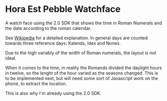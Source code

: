 Hora Est Pebble Watchface
=========================

A watch face using the 2.0 SDK  that shows the time in Roman Numerals and the
date according to the roman calendar.

See [Wikipedia](http://en.wikipedia.org/wiki/Roman_Calendar#Months) for a detailed
explanation. In general days are counted towards three reference days: Kalends,
Ides and Nones.

Due to the high variably of the width of Roman numerals, the layout is not ideal.

When it comes to the time, in reality the Romands divided the daylight hours in
twelve, so the lenght of the hour varied as the seasons changed. This is to be
implemented next, but will need some sort of Javascript work on the phone, to
extract the location.

This is also why I'm already using the 2.0 SDK.
